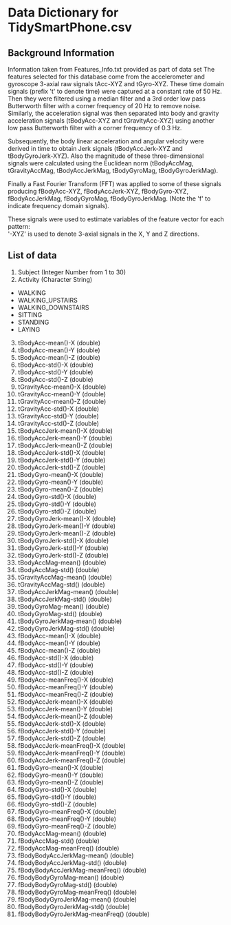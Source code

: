 # Data Dictionary for TidySmartPhone.csv

## Background Information
Information taken from Features_Info.txt provided as part of data set 
The features selected for this database come from the accelerometer and gyroscope 3-axial raw signals tAcc-XYZ and tGyro-XYZ. 
These time domain signals (prefix 't' to denote time) were captured at a constant rate of 50 Hz. 
Then they were filtered using a median filter and a 3rd order low pass Butterworth filter with a corner frequency of 20 Hz to remove noise.
Similarly, the acceleration signal was then separated into body and gravity acceleration signals (tBodyAcc-XYZ and tGravityAcc-XYZ) 
using another low pass Butterworth filter with a corner frequency of 0.3 Hz. 

Subsequently, the body linear acceleration and angular velocity were derived in time to obtain Jerk signals 
(tBodyAccJerk-XYZ and tBodyGyroJerk-XYZ). Also the magnitude of these three-dimensional signals were calculated using the 
Euclidean norm (tBodyAccMag, tGravityAccMag, tBodyAccJerkMag, tBodyGyroMag, tBodyGyroJerkMag). 

Finally a Fast Fourier Transform (FFT) was applied to some of these signals producing fBodyAcc-XYZ, fBodyAccJerk-XYZ, 
fBodyGyro-XYZ, fBodyAccJerkMag, fBodyGyroMag, fBodyGyroJerkMag. (Note the 'f' to indicate frequency domain signals). 

These signals were used to estimate variables of the feature vector for each pattern:  
'-XYZ' is used to denote 3-axial signals in the X, Y and Z directions.


## List of data


1. Subject (Integer Number from 1 to 30)
2. Activity (Character String)
  * WALKING
  * WALKING_UPSTAIRS
  * WALKING_DOWNSTAIRS
  * SITTING
  * STANDING
  * LAYING
3. tBodyAcc-mean()-X (double)
4. tBodyAcc-mean()-Y (double)
5. tBodyAcc-mean()-Z (double)
6. tBodyAcc-std()-X (double)
7. tBodyAcc-std()-Y (double)
8. tBodyAcc-std()-Z (double)
9. tGravityAcc-mean()-X (double)
10. tGravityAcc-mean()-Y (double)
11. tGravityAcc-mean()-Z (double)
12. tGravityAcc-std()-X (double)
13. tGravityAcc-std()-Y (double)
14. tGravityAcc-std()-Z (double)
15. tBodyAccJerk-mean()-X (double)
16. tBodyAccJerk-mean()-Y (double)
17. tBodyAccJerk-mean()-Z (double)
18. tBodyAccJerk-std()-X (double)
19. tBodyAccJerk-std()-Y (double)
20. tBodyAccJerk-std()-Z (double)
21. tBodyGyro-mean()-X (double)
22. tBodyGyro-mean()-Y (double)
23. tBodyGyro-mean()-Z (double)
24. tBodyGyro-std()-X (double)
25. tBodyGyro-std()-Y (double)
26. tBodyGyro-std()-Z (double)
27. tBodyGyroJerk-mean()-X (double)
28. tBodyGyroJerk-mean()-Y (double)
29. tBodyGyroJerk-mean()-Z (double)
30. tBodyGyroJerk-std()-X (double)
31. tBodyGyroJerk-std()-Y (double)
32. tBodyGyroJerk-std()-Z (double)
33. tBodyAccMag-mean() (double)
34. tBodyAccMag-std() (double)
35. tGravityAccMag-mean() (double)
36. tGravityAccMag-std() (double)
37. tBodyAccJerkMag-mean() (double)
38. tBodyAccJerkMag-std() (double)
39. tBodyGyroMag-mean() (double)
40. tBodyGyroMag-std() (double)
41. tBodyGyroJerkMag-mean() (double)
42. tBodyGyroJerkMag-std() (double)
43. fBodyAcc-mean()-X (double)
44. fBodyAcc-mean()-Y (double)
45. fBodyAcc-mean()-Z (double)
46. fBodyAcc-std()-X (double)
47. fBodyAcc-std()-Y (double)
48. fBodyAcc-std()-Z (double)
49. fBodyAcc-meanFreq()-X (double)
50. fBodyAcc-meanFreq()-Y (double)
51. fBodyAcc-meanFreq()-Z (double)
52. fBodyAccJerk-mean()-X (double)
53. fBodyAccJerk-mean()-Y (double)
54. fBodyAccJerk-mean()-Z (double)
55. fBodyAccJerk-std()-X (double)
56. fBodyAccJerk-std()-Y (double)
57. fBodyAccJerk-std()-Z (double)
58. fBodyAccJerk-meanFreq()-X (double)
59. fBodyAccJerk-meanFreq()-Y (double)
60. fBodyAccJerk-meanFreq()-Z (double)
61. fBodyGyro-mean()-X (double)
62. fBodyGyro-mean()-Y (double)
63. fBodyGyro-mean()-Z (double)
64. fBodyGyro-std()-X (double)
65. fBodyGyro-std()-Y (double)
66. fBodyGyro-std()-Z (double)
67. fBodyGyro-meanFreq()-X (double)
68. fBodyGyro-meanFreq()-Y (double)
69. fBodyGyro-meanFreq()-Z (double)
70. fBodyAccMag-mean() (double)
71. fBodyAccMag-std() (double)
72. fBodyAccMag-meanFreq() (double)
73. fBodyBodyAccJerkMag-mean() (double)
74. fBodyBodyAccJerkMag-std() (double)
75. fBodyBodyAccJerkMag-meanFreq() (double)
76. fBodyBodyGyroMag-mean() (double)
77. fBodyBodyGyroMag-std() (double)
78. fBodyBodyGyroMag-meanFreq() (double)
79. fBodyBodyGyroJerkMag-mean() (double)
80. fBodyBodyGyroJerkMag-std() (double)
81. fBodyBodyGyroJerkMag-meanFreq() (double)



